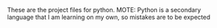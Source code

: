 These are the project files for python. MOTE: Python is a secondary language that I am learning on my own, so mistakes are to be expected
